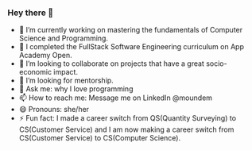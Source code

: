 ### Hey there 👋

<!--
**michellemounde/michellemounde** is a ✨ _special_ ✨ repository because its `README.md` (this file) appears on your GitHub profile.

Here are some ideas to get you started:
-->

- 🔭 I’m currently working on mastering the fundamentals of Computer Science and Programming.
- 🌱 I completed the FullStack Software Engineering curriculum on App Academy Open.
- 👯 I’m looking to collaborate on projects that have a great socio-economic impact.
- 🤔 I’m looking for mentorship.
- 💬 Ask me: why I love programming
- 📫 How to reach me: Message me on LinkedIn @moundem
- 😄 Pronouns: she/her
- ⚡ Fun fact: I made a career switch from QS(Quantity Surveying) to CS(Customer Service) and I am now making a career switch from CS(Customer Service) to CS(Computer Science).


